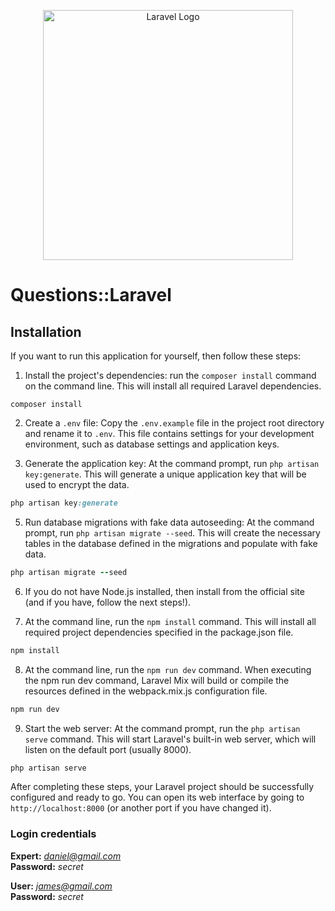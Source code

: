 <p align="center"><a href="https://laravel.com" target="_blank"><img src="https://raw.githubusercontent.com/laravel/art/master/logo-lockup/5%20SVG/2%20CMYK/1%20Full%20Color/laravel-logolockup-cmyk-red.svg" width="400" alt="Laravel Logo"></a></p>


# Questions::Laravel


## Installation

If you want to run this application for yourself, then follow these steps:

1. Install the project's dependencies: run the `composer install` command on the command line. This will install all required Laravel dependencies.

```
composer install
```


2. Create a `.env` file: Copy the `.env.example` file in the project root directory and rename it to `.env`. This file contains settings for your development environment, such as database settings and application keys.



3. Generate the application key: At the command prompt, run `php artisan key:generate`. This will generate a unique application key that will be used to encrypt the data.



```ruby
php artisan key:generate
```

5. Run database migrations with fake data autoseeding: At the command prompt, run `php artisan migrate --seed`. This will create the necessary tables in the database defined in the migrations and populate with fake data.


```ruby
php artisan migrate --seed
```

6. If you do not have Node.js installed, then install from the official site (and if you have, follow the next steps!).


7. At the command line, run the `npm install` command. This will install all required project dependencies specified in the package.json file.


```ruby
npm install
```


8. At the command line, run the `npm run dev` command. When executing the npm run dev command, Laravel Mix will build or compile the resources defined in the webpack.mix.js configuration file.

```ruby
npm run dev
```


9. Start the web server: At the command prompt, run the `php artisan serve` command. This will start Laravel's built-in web server, which will listen on the default port (usually 8000).

```ruby
php artisan serve
```

After completing these steps, your Laravel project should be successfully configured and ready to go. You can open its web interface by going to `http://localhost:8000` (or another port if you have changed it).


### Login credentials

**Expert:**  *daniel@gmail.com*  
**Password:** *secret*

**User:** *james@gmail.com*  
**Password:** *secret*
